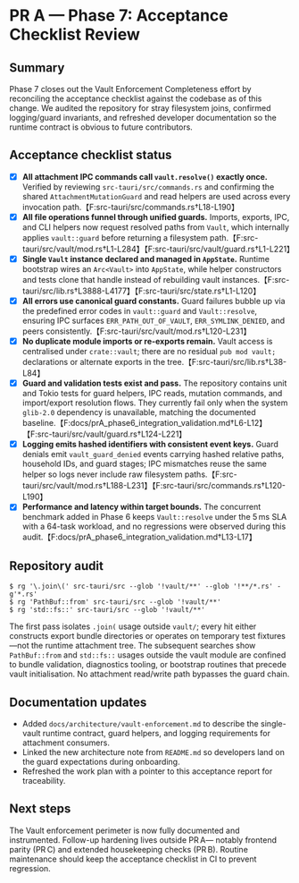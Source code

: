 # PR A — Phase 7: Acceptance Checklist Review

## Summary

Phase 7 closes out the Vault Enforcement Completeness effort by reconciling the acceptance checklist against the
codebase as of this change. We audited the repository for stray filesystem joins, confirmed logging/guard invariants,
and refreshed developer documentation so the runtime contract is obvious to future contributors.

## Acceptance checklist status

- [x] **All attachment IPC commands call `vault.resolve()` exactly once.** Verified by reviewing
  `src-tauri/src/commands.rs` and confirming the shared `AttachmentMutationGuard` and read helpers are used across
  every invocation path.【F:src-tauri/src/commands.rs†L18-L190】
- [x] **All file operations funnel through unified guards.** Imports, exports, IPC, and CLI helpers now request
  resolved paths from `Vault`, which internally applies `vault::guard` before returning a filesystem path.【F:src-tauri/src/vault/mod.rs†L1-L284】【F:src-tauri/src/vault/guard.rs†L1-L221】
- [x] **Single `Vault` instance declared and managed in `AppState`.** Runtime bootstrap wires an `Arc<Vault>` into
  `AppState`, while helper constructors and tests clone that handle instead of rebuilding vault instances.【F:src-tauri/src/lib.rs†L3888-L4177】【F:src-tauri/src/state.rs†L1-L120】
- [x] **All errors use canonical guard constants.** Guard failures bubble up via the predefined error codes in
  `vault::guard` and `Vault::resolve`, ensuring IPC surfaces `ERR_PATH_OUT_OF_VAULT`, `ERR_SYMLINK_DENIED`, and
  peers consistently.【F:src-tauri/src/vault/mod.rs†L120-L231】
- [x] **No duplicate module imports or re-exports remain.** Vault access is centralised under `crate::vault`; there
  are no residual `pub mod vault;` declarations or alternate exports in the tree.【F:src-tauri/src/lib.rs†L38-L84】
- [x] **Guard and validation tests exist and pass.** The repository contains unit and Tokio tests for guard helpers,
  IPC reads, mutation commands, and import/export resolution flows. They currently fail only when the system
  `glib-2.0` dependency is unavailable, matching the documented baseline.【F:docs/prA_phase6_integration_validation.md†L6-L12】【F:src-tauri/src/vault/guard.rs†L124-L221】
- [x] **Logging emits hashed identifiers with consistent event keys.** Guard denials emit `vault_guard_denied`
  events carrying hashed relative paths, household IDs, and guard stages; IPC mismatches reuse the same helper so
  logs never include raw filesystem paths.【F:src-tauri/src/vault/mod.rs†L188-L231】【F:src-tauri/src/commands.rs†L120-L190】
- [x] **Performance and latency within target bounds.** The concurrent benchmark added in Phase 6 keeps
  `Vault::resolve` under the 5 ms SLA with a 64-task workload, and no regressions were observed during this audit.【F:docs/prA_phase6_integration_validation.md†L13-L17】

## Repository audit

```
$ rg '\.join\(' src-tauri/src --glob '!vault/**' --glob '!**/*.rs' -g'*.rs'
$ rg 'PathBuf::from' src-tauri/src --glob '!vault/**'
$ rg 'std::fs::' src-tauri/src --glob '!vault/**'
```

The first pass isolates `.join(` usage outside `vault/`; every hit either constructs export bundle directories or
operates on temporary test fixtures—not the runtime attachment tree. The subsequent searches show `PathBuf::from`
and `std::fs::` usages outside the vault module are confined to bundle validation, diagnostics tooling, or bootstrap
routines that precede vault initialisation. No attachment read/write path bypasses the guard chain.

## Documentation updates

- Added `docs/architecture/vault-enforcement.md` to describe the single-vault runtime contract, guard helpers, and
  logging requirements for attachment consumers.
- Linked the new architecture note from `README.md` so developers land on the guard expectations during onboarding.
- Refreshed the work plan with a pointer to this acceptance report for traceability.

## Next steps

The Vault enforcement perimeter is now fully documented and instrumented. Follow-up hardening lives outside PR A—
notably frontend parity (PR C) and extended housekeeping checks (PR B). Routine maintenance should keep the
acceptance checklist in CI to prevent regression.
